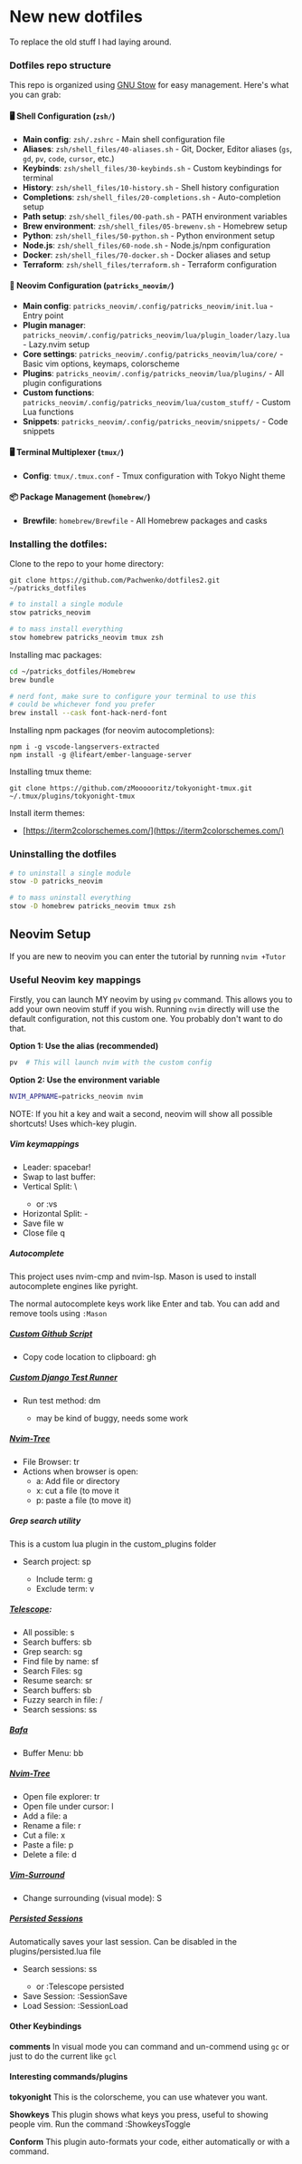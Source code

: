 # New new dotfiles
To replace the old stuff I had laying around.


### Dotfiles repo structure

This repo is organized using [GNU Stow](https://www.gnu.org/software/stow/) for easy management. Here's what you can grab:

#### 🖥️ **Shell Configuration** (`zsh/`)
- **Main config**: `zsh/.zshrc` - Main shell configuration file
- **Aliases**: `zsh/shell_files/40-aliases.sh` - Git, Docker, Editor aliases (`gs`, `gd`, `pv`, `code`, `cursor`, etc.)
- **Keybinds**: `zsh/shell_files/30-keybinds.sh` - Custom keybindings for terminal
- **History**: `zsh/shell_files/10-history.sh` - Shell history configuration
- **Completions**: `zsh/shell_files/20-completions.sh` - Auto-completion setup
- **Path setup**: `zsh/shell_files/00-path.sh` - PATH environment variables
- **Brew environment**: `zsh/shell_files/05-brewenv.sh` - Homebrew setup
- **Python**: `zsh/shell_files/50-python.sh` - Python environment setup
- **Node.js**: `zsh/shell_files/60-node.sh` - Node.js/npm configuration
- **Docker**: `zsh/shell_files/70-docker.sh` - Docker aliases and setup
- **Terraform**: `zsh/shell_files/terraform.sh` - Terraform configuration

#### 🎨 **Neovim Configuration** (`patricks_neovim/`)
- **Main config**: `patricks_neovim/.config/patricks_neovim/init.lua` - Entry point
- **Plugin manager**: `patricks_neovim/.config/patricks_neovim/lua/plugin_loader/lazy.lua` - Lazy.nvim setup
- **Core settings**: `patricks_neovim/.config/patricks_neovim/lua/core/` - Basic vim options, keymaps, colorscheme
- **Plugins**: `patricks_neovim/.config/patricks_neovim/lua/plugins/` - All plugin configurations
- **Custom functions**: `patricks_neovim/.config/patricks_neovim/lua/custom_stuff/` - Custom Lua functions
- **Snippets**: `patricks_neovim/.config/patricks_neovim/snippets/` - Code snippets

#### 🖥️ **Terminal Multiplexer** (`tmux/`)
- **Config**: `tmux/.tmux.conf` - Tmux configuration with Tokyo Night theme

#### 📦 **Package Management** (`homebrew/`)
- **Brewfile**: `homebrew/Brewfile` - All Homebrew packages and casks


### Installing the dotfiles:

Clone to the repo to your home directory:
```shell
git clone https://github.com/Pachwenko/dotfiles2.git ~/patricks_dotfiles
```

```bash
# to install a single module
stow patricks_neovim

# to mass install everything
stow homebrew patricks_neovim tmux zsh
```

Installing mac packages:
```bash
cd ~/patricks_dotfiles/Homebrew
brew bundle

# nerd font, make sure to configure your terminal to use this
# could be whichever fond you prefer
brew install --cask font-hack-nerd-font
```

Installing npm packages (for neovim autocompletions):
```terminal
npm i -g vscode-langservers-extracted
npm install -g @lifeart/ember-language-server
```

Installing tmux theme:
```terminal
git clone https://github.com/zMoooooritz/tokyonight-tmux.git ~/.tmux/plugins/tokyonight-tmux
```

Install iterm themes:

- [https://iterm2colorschemes.com/](https://iterm2colorschemes.com/)

### Uninstalling the dotfiles

```bash
# to uninstall a single module
stow -D patricks_neovim

# to mass uninstall everything
stow -D homebrew patricks_neovim tmux zsh
```

## Neovim Setup

If you are new to neovim you can enter the tutorial by running `nvim +Tutor`

### Useful Neovim key mappings

Firstly, you can launch MY neovim by using `pv` command. This allows you to add your own neovim stuff if you wish. Running `nvim` directly will use the default configuration, not this custom one. You probably don't want to do that.

**Option 1: Use the alias (recommended)**
```bash
pv  # This will launch nvim with the custom config
```

**Option 2: Use the environment variable**
```bash
NVIM_APPNAME=patricks_neovim nvim
```

NOTE: If you hit a key and wait a second, neovim will show all possible shortcuts! Uses which-key plugin.

##### Vim keymappings

- Leader:               spacebar!
- Swap to last buffer:  <leader><leader>
- Vertical Split:       <leader>\\
    - or :vs
- Horizontal Split:     <leader>-
- Save file             <leader>w
- Close file            <leader>q

##### Autocomplete

This project uses nvim-cmp and nvim-lsp. Mason is used to install autocomplete engines like pyright.

The normal autocomplete keys work like Enter and tab. You can add and remove tools using `:Mason`

##### [Custom Github Script](./patricks_neovim/.config/patricks_neovim/lua/custom_stuff/github.lua)
- Copy code location to clipboard: <leader>gh

##### [Custom Django Test Runner](./patricks_neovim/.config/patricks_neovim/lua/custom_stuff/django-test-runner.lua)
- Run test method: <leader>dm
    - may be kind of buggy, needs some work

##### [Nvim-Tree](https://github.com/nvim-tree/nvim-tree.lua)
- File Browser:   <leader>tr
- Actions when browser is open:
    - a: Add file or directory
    - x: cut a file (to move it
    - p: paste a file (to move it)

##### Grep search utility
This is a custom lua plugin in the custom_plugins folder
- Search project:   <leader>sp
    - Include term: <leader>g
    - Exclude term: <leader>v

##### [Telescope](https://github.com/nvim-telescope/telescope.nvim):
- All possible:         <leader>s
- Search buffers:       <leader>sb
- Grep search:          <leader>sg
- Find file by name:    <leader>sf
- Search Files:         <leader>sg
- Resume search:        <leader>sr
- Search buffers:       <leader>sb
- Fuzzy search in file: <leader>/
- Search sessions:      <leader>ss

##### [Bafa](https://github.com/mistweaverco/bafa.nvim)
- Buffer Menu: <leader>bb

##### [Nvim-Tree](https://github.com/nvim-tree/nvim-tree.lua)
- Open file explorer:     <leader>tr
- Open file under cursor: l
- Add a file:             a
- Rename a file:          r
- Cut a file:             x
- Paste a file:           p
- Delete a file:          d

##### [Vim-Surround](https://github.com/tpope/vim-surround)
- Change surrounding (visual mode): S

##### [Persisted Sessions](https://github.com/olimorris/persisted.nvim)
Automatically saves your last session. Can be disabled in the plugins/persisted.lua file
- Search sessions: <leader>ss
  - or :Telescope persisted
- Save Session:    :SessionSave
- Load Session:    :SessionLoad

#### Other Keybindings

**comments**
In visual mode you can command and un-commend using `gc` or just to do the current like `gcl`


#### Interesting commands/plugins

**tokyonight**
This is the colorscheme, you can use whatever you want.

**Showkeys**
This plugin shows what keys you press, useful to showing people vim. Run the command :ShowkeysToggle

**Conform**
This plugin auto-formats your code, either automatically or with a command.